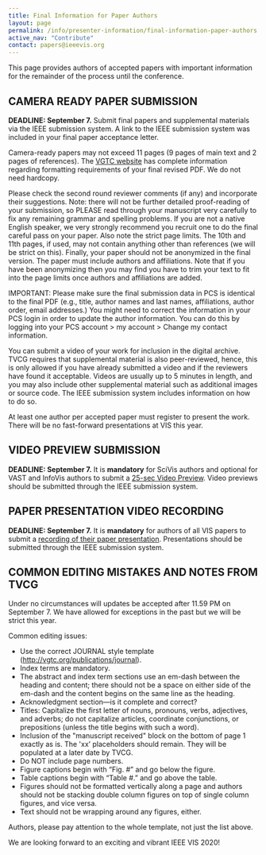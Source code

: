 ```yaml
---
title: Final Information for Paper Authors
layout: page
permalink: /info/presenter-information/final-information-paper-authors
active_nav: "Contribute"
contact: papers@ieeevis.org
---
```


This page provides authors of accepted papers with important information for the remainder of the process until the conference.

## CAMERA READY PAPER SUBMISSION

**DEADLINE: September 7.** Submit final papers and supplemental materials via the IEEE submission system. A link to the IEEE submission system was included in your final paper acceptance letter.

Camera-ready papers may not exceed 11 pages (9 pages of main text and 2 pages of references). The [VGTC website](http://vgtc.org/publications/journal) has complete information regarding formatting requirements of your final revised PDF. We do not need hardcopy.

Please check the second round reviewer comments (if any) and incorporate their suggestions. Note: there will not be further detailed proof-reading of your submission, so PLEASE read through your manuscript very carefully to fix any remaining grammar and spelling problems. If you are not a native English speaker, we very strongly recommend you recruit one to do the final careful pass on your paper. Also note the strict page limits. The 10th and 11th pages, if used, may not contain anything other than references (we will be strict on this). Finally, your paper should not be anonymized in the final version. The paper must include authors and affiliations. Note that if you have been anonymizing then you may find you have to trim your text to fit into the page limits once authors and affiliations are added.

IMPORTANT: Please make sure the final submission data in PCS is identical to the final PDF (e.g., title, author names and last names, affiliations, author order, email addresses.) You might need to correct the information in your PCS login in order to update the author information. You can do this by logging into your PCS account > my account > Change my contact information.

You can submit a video of your work for inclusion in the digital archive. TVCG requires that supplemental material is also peer-reviewed, hence, this is only allowed if you have already submitted a video and if the reviewers have found it acceptable. Videos are usually up to 5 minutes in length, and you may also include other supplemental material such as additional images or source code. The IEEE submission system includes information on how to do so.

At least one author per accepted paper must register to present the work. There will be no fast-forward presentations at VIS this year.

## VIDEO PREVIEW SUBMISSION

**DEADLINE: September 7.** It is **mandatory** for SciVis authors and optional for VAST and InfoVis authors to submit a [25-sec Video Preview](/year/2020/info/presenter-information/fast-forward-and-video-previews). Video previews should be submitted through the IEEE submission system.

## PAPER PRESENTATION VIDEO RECORDING

**DEADLINE: September 7.** It is **mandatory** for authors of all VIS papers to submit a [recording of their paper presentation](/year/2020/info/presenter-information/talk-recording-guide). Presentations should be submitted through the IEEE submission system.

## COMMON EDITING MISTAKES AND NOTES FROM TVCG

Under no circumstances will updates be accepted after 11.59 PM on September 7. We have allowed for exceptions in the past but we will be strict this year.  

Common editing issues: 
* Use the correct JOURNAL style template (http://vgtc.org/publications/journal).
* Index terms are mandatory.
* The abstract and index term sections use an em-dash between the heading and content; there should not be a space on either side of the em-dash and the content begins on the same line as the heading.
* Acknowledgment section—is it complete and correct?
* Titles: Capitalize the first letter of nouns, pronouns, verbs, adjectives, and adverbs; do not capitalize articles, coordinate conjunctions, or prepositions (unless the title begins with such a word).
* Inclusion of the "manuscript received" block on the bottom of page 1 exactly as is. The 'xx’ placeholders should remain. They will be populated at a later date by TVCG. 
* Do NOT include page numbers.
* Figure captions begin with “Fig. #” and go below the figure.
* Table captions begin with “Table #.” and go above the table.
* Figures should not be formatted vertically along a page and authors should not be stacking double column figures on top of single column figures, and vice versa. 
* Text should not be wrapping around any figures, either.

Authors, please pay attention to the whole template, not just the list above.

We are looking forward to an exciting and vibrant IEEE VIS 2020!
